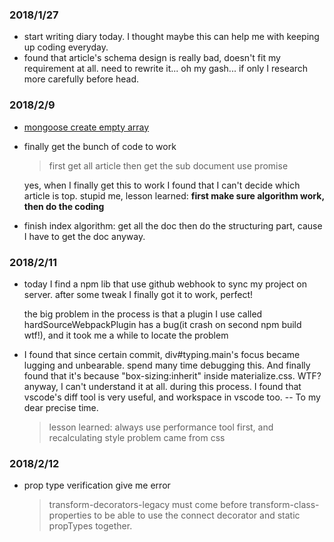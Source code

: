 ### 2018/1/27
* start writing diary today. I thought maybe this can help me with keeping up coding everyday.
* found that article's schema design is really bad, doesn't fit my requirement at all. need to rewrite it... oh my gash... if only I research more carefully before head.

### 2018/2/9
* [mongoose create empty array](https://stackoverflow.com/questions/20713650/mongoose-creating-empty-arrays)
* finally get the bunch of code to work
    > first get all article then get the sub document use promise
    
    yes, when I finally get this to work I found that I can't decide which article is top. stupid me, lesson learned: **first make sure algorithm work, then do the coding**

* finish index algorithm: get all the doc then do the structuring part, cause I have to get the doc anyway.


### 2018/2/11
* today I find a npm lib that use github webhook to sync my project on server. after some tweak I finally got it to work, perfect!

    the big problem in the process is that a plugin I use called hardSourceWebpackPlugin has a bug(it crash on second npm build wtf!), and it took me a while to locate the problem
    
    
* I found that since certain commit, div#typing.main's focus became lugging and unbearable. spend many time debugging this. And finally found that it's because  "box-sizing:inherit" inside  materialize.css. WTF? anyway, I can't understand it at all. during this process. I found that vscode's diff tool is very useful, and workspace in vscode too. -- To my dear precise time. 

    > lesson learned: always use performance tool first, and recalculating style problem came from css
    

### 2018/2/12
* prop type verification give me error

    > transform-decorators-legacy must come before transform-class-properties to be able to use the connect decorator and static propTypes together.
